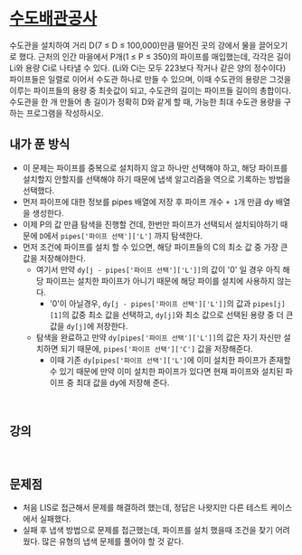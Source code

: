 # [수도배관공사](https://github.com/malvr00/Java-algorithm/blob/master/lecture2/stap9/stap9-2/src/Main.java)
수도관을 설치하여 거리 D(7 ≤ D ≤ 100,000)만큼 떨어진 곳의 강에서 물을 끌어오기로 했다. 근처의 인간 마을에서 P개(1 ≤ P ≤ 350)의 파이프를 매입했는데, 각각은 길이 Li와 용량 Ci로 나타낼 수 있다. (Li와 Ci는 모두 223보다 작거나 같은 양의 정수이다)<br/>
파이프들은 일렬로 이어서 수도관 하나로 만들 수 있으며, 이때 수도관의 용량은 그것을 이루는 파이프들의 용량 중 최솟값이 되고, 수도관의 길이는 파이프들 길이의 총합이다.<br/>
수도관을 한 개 만들어 총 길이가 정확히 D와 같게 할 때, 가능한 최대 수도관 용량을 구하는 프로그램을 작성하시오.
<br/>

## 내가 푼 방식
- 이 문제는 파이프를 중복으로 설치하지 않고 하나만 선택해야 하고, 해당 파이프를 설치할지 안할지를 선택해야 하기 때문에 냅색 알고리즘을 역으로 기록하는 방법을 선택했다.
- 먼저 파이프에 대한 정보를 pipes 배열에 저장 후 파이프 개수 `+ 1`개 만큼 dy 배열을 생성한다.
- 이제 P의 값 만큼 탐색을 진행할 건데, 한번만 파이프가 선택되서 설치되야하기 때문에 `D`에서 `pipes['파이프 선택']['L']` 까지 탐색한다.
- 먼저 조건에 파이프를 설치 할 수 있으면, 해당 파이프들의 C의 최소 값 중 가장 큰 값을 저장해야한다.
  - 여기서 만약 `dy[j - pipes['파이프 선택']['L']]`의 값이 '0' 일 경우 아직 해당 파이프는 설치한 파이프가 아니기 때문에 해당 파이를 설치에 사용하지 않는다.
    - '0'이 아닐경우, `dy[j - pipes['파이프 선택']['L']]`의 값과 `pipes[j][1]`의 값중 최소 값을 선택하고, `dy[j]`와 최소 값으로 선택된 용량 중 더 큰 값을 `dy[j]`에 저장한다.  
  - 탐색을 완료하고 만약 `dy[pipes['파이프 선택']['L']]`의 값은 자기 자신만 설치하면 되기 때문에, `pipes['파이프 선택']['C']` 값을 저장해준다.
    - 이때 기존 `dy[pipes['파이프 선택']['L']`에 이미 설치한 파이프가 존재할 수 있기 때문에 만약 이미 설치한 파이프가 있다면 현재 파이프와 설치된 파이프 중 최대 값을 dy에 저장해 준다.
<br/>

## 강의
<br/>

## 문제점
- 처음 LIS로 접근해서 문제를 해결하려 했는데, 정답은 나왓지만 다른 테스트 케이스에서 실패했다.
- 실패 후 냅색 방법으로 문제를 접근했는데, 파이프를 설치 했을때 조건을 찾기 어려웠다. 많은 유형의 냅색 문제를 풀어야 할 것 같다.